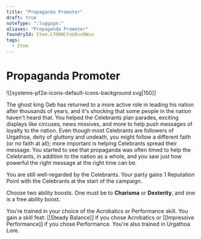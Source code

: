 ```yaml
---
title: "Propaganda Promoter"
draft: true
noteType: ":luggage:"
aliases: "Propaganda Promoter"
foundryId: Item.C7O6NCfoU0vvOWvu
tags:
  - Item
---
```


# Propaganda Promoter
![[systems-pf2e-icons-default-icons-background.svg|150]]

The ghost king Geb has returned to a more active role in leading his nation after thousands of years, and it's shocking that some people in the nation haven't heard that. You helped the Celebrants plan parades, exciting displays like circuses, news missives, and more to help push messages of loyalty to the nation. Even though most Celebrants are followers of Urgathoa, deity of gluttony and undeath, you might follow a different faith (or no faith at all); more important is helping Celebrants spread their message. You started to see that propaganda was often timed to help the Celebrants, in addition to the nation as a whole, and you saw just how powerful the right message at the right time can be.

You are still well-regarded by the Celebrants. Your party gains 1 Reputation Point with the Celebrants at the start of the campaign.

Choose two ability boosts. One must be to **Charisma** or **Dexterity**, and one is a free ability boost.

You're trained in your choice of the Acrobatics or Performance skill. You gain a skill feat: [[Steady Balance]] if you chose Acrobatics or [[Impressive Performance]] if you chose Performance. You're also trained in Urgathoa Lore.
